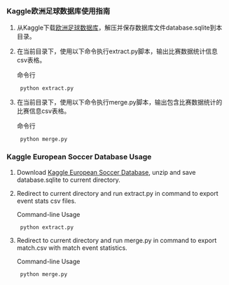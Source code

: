 ### Kaggle欧洲足球数据库使用指南

1. 从Kaggle下载[欧洲足球数据库](https://www.kaggle.com/hugomathien/soccer)，解压并保存数据库文件database.sqlite到本目录。

2. 在当前目录下，使用以下命令执行extract.py脚本，输出比赛数据统计信息csv表格。

	命令行
	
		python extract.py

3. 在当前目录下，使用以下命令执行merge.py脚本，输出包含比赛数据统计的比赛信息csv表格。

	命令行
	
		python merge.py

### Kaggle European Soccer Database Usage

1. Download [Kaggle European Soccer Database](https://www.kaggle.com/hugomathien/soccer), unzip and save database.sqlite to current directory.

2. Redirect to current directory and run extract.py in command to export event stats csv files.

	Command-line Usage
	
		python extract.py
	
3. Redirect to current directory and run merge.py in command to export match.csv with match event statistics.

	Command-line Usage
	
		python merge.py

